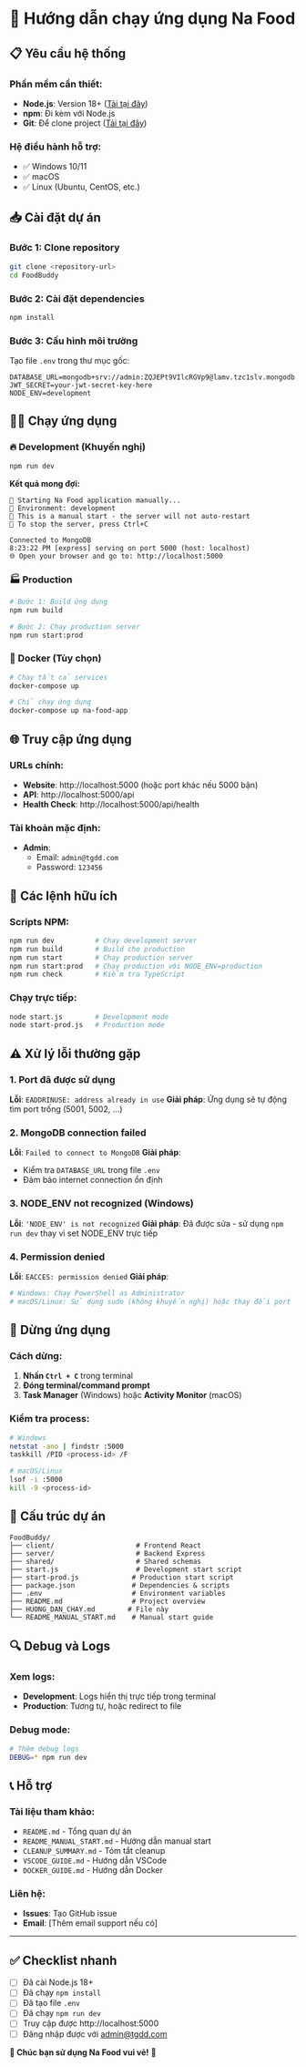 # 🚀 Hướng dẫn chạy ứng dụng Na Food

## 📋 Yêu cầu hệ thống

### Phần mềm cần thiết:
- **Node.js**: Version 18+ ([Tải tại đây](https://nodejs.org/))
- **npm**: Đi kèm với Node.js
- **Git**: Để clone project ([Tải tại đây](https://git-scm.com/))

### Hệ điều hành hỗ trợ:
- ✅ Windows 10/11
- ✅ macOS
- ✅ Linux (Ubuntu, CentOS, etc.)

## 📥 Cài đặt dự án

### Bước 1: Clone repository
```bash
git clone <repository-url>
cd FoodBuddy
```

### Bước 2: Cài đặt dependencies
```bash
npm install
```

### Bước 3: Cấu hình môi trường
Tạo file `.env` trong thư mục gốc:
```env
DATABASE_URL=mongodb+srv://admin:ZQJEPt9VIlcRGVp9@lamv.tzc1slv.mongodb.net/
JWT_SECRET=your-jwt-secret-key-here
NODE_ENV=development
```

## 🏃‍♂️ Chạy ứng dụng

### 🔥 Development (Khuyến nghị)
```bash
npm run dev
```

**Kết quả mong đợi:**
```
🍔 Starting Na Food application manually...
📝 Environment: development
📝 This is a manual start - the server will not auto-restart
🔧 To stop the server, press Ctrl+C

Connected to MongoDB
8:23:22 PM [express] serving on port 5000 (host: localhost)
🌐 Open your browser and go to: http://localhost:5000
```

### 🏭 Production
```bash
# Bước 1: Build ứng dụng
npm run build

# Bước 2: Chạy production server
npm run start:prod
```

### 🐳 Docker (Tùy chọn)
```bash
# Chạy tất cả services
docker-compose up

# Chỉ chạy ứng dụng
docker-compose up na-food-app
```

## 🌐 Truy cập ứng dụng

### URLs chính:
- **Website**: http://localhost:5000 (hoặc port khác nếu 5000 bận)
- **API**: http://localhost:5000/api
- **Health Check**: http://localhost:5000/api/health

### Tài khoản mặc định:
- **Admin**: 
  - Email: `admin@tgdd.com`
  - Password: `123456`

## 🔧 Các lệnh hữu ích

### Scripts NPM:
```bash
npm run dev          # Chạy development server
npm run build        # Build cho production
npm run start        # Chạy production server
npm run start:prod   # Chạy production với NODE_ENV=production
npm run check        # Kiểm tra TypeScript
```

### Chạy trực tiếp:
```bash
node start.js        # Development mode
node start-prod.js   # Production mode
```

## ⚠️ Xử lý lỗi thường gặp

### 1. Port đã được sử dụng
**Lỗi**: `EADDRINUSE: address already in use`
**Giải pháp**: Ứng dụng sẽ tự động tìm port trống (5001, 5002, ...)

### 2. MongoDB connection failed
**Lỗi**: `Failed to connect to MongoDB`
**Giải pháp**: 
- Kiểm tra `DATABASE_URL` trong file `.env`
- Đảm bảo internet connection ổn định

### 3. NODE_ENV not recognized (Windows)
**Lỗi**: `'NODE_ENV' is not recognized`
**Giải pháp**: Đã được sửa - sử dụng `npm run dev` thay vì set NODE_ENV trực tiếp

### 4. Permission denied
**Lỗi**: `EACCES: permission denied`
**Giải pháp**: 
```bash
# Windows: Chạy PowerShell as Administrator
# macOS/Linux: Sử dụng sudo (không khuyến nghị) hoặc thay đổi port
```

## 🛑 Dừng ứng dụng

### Cách dừng:
1. **Nhấn `Ctrl + C`** trong terminal
2. **Đóng terminal/command prompt**
3. **Task Manager** (Windows) hoặc **Activity Monitor** (macOS)

### Kiểm tra process:
```bash
# Windows
netstat -ano | findstr :5000
taskkill /PID <process-id> /F

# macOS/Linux
lsof -i :5000
kill -9 <process-id>
```

## 📁 Cấu trúc dự án

```
FoodBuddy/
├── client/                    # Frontend React
├── server/                    # Backend Express
├── shared/                    # Shared schemas
├── start.js                   # Development start script
├── start-prod.js             # Production start script
├── package.json              # Dependencies & scripts
├── .env                      # Environment variables
├── README.md                 # Project overview
├── HUONG_DAN_CHAY.md        # File này
└── README_MANUAL_START.md    # Manual start guide
```

## 🔍 Debug và Logs

### Xem logs:
- **Development**: Logs hiển thị trực tiếp trong terminal
- **Production**: Tương tự, hoặc redirect to file

### Debug mode:
```bash
# Thêm debug logs
DEBUG=* npm run dev
```

## 📞 Hỗ trợ

### Tài liệu tham khảo:
- `README.md` - Tổng quan dự án
- `README_MANUAL_START.md` - Hướng dẫn manual start
- `CLEANUP_SUMMARY.md` - Tóm tắt cleanup
- `VSCODE_GUIDE.md` - Hướng dẫn VSCode
- `DOCKER_GUIDE.md` - Hướng dẫn Docker

### Liên hệ:
- **Issues**: Tạo GitHub issue
- **Email**: [Thêm email support nếu có]

---

## ✅ Checklist nhanh

- [ ] Đã cài Node.js 18+
- [ ] Đã chạy `npm install`
- [ ] Đã tạo file `.env`
- [ ] Đã chạy `npm run dev`
- [ ] Truy cập được http://localhost:5000
- [ ] Đăng nhập được với admin@tgdd.com

**🎉 Chúc bạn sử dụng Na Food vui vẻ!** 🍜
